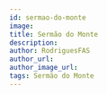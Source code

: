 ```yaml
---
id: sermao-do-monte
image: 
title: Sermão do Monte
description: 
author: RodriguesFAS
author_url: 
author_image_url:
tags: Sermão do Monte
---
```


